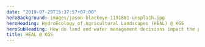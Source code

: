 ```yaml
---
date: "2019-07-29T15:37:57+07:00"
heroBackground: images/jason-blackeye-1191801-unsplash.jpg
heroHeading: HydroEcology of Agricultural Landscapes (HEAL) @ KGS
heroSubHeading: How do land and water management decisions impact the people, economy, and environment of the Great Plains?
title: HEAL @ KGS
---
```

